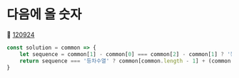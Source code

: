 # 다음에 올 숫자
🔗 <a href="https://school.programmers.co.kr/learn/courses/30/lessons/120924">120924</a>

```javascript
const solution = common => {
    let sequence = common[1] - common[0] === common[2] - common[1] ? '등차수열' : '등비수열'
    return sequence === '등차수열' ? common[common.length - 1] + (common[1] - common[0]) : common[common.length - 1] * (common[1] / common[0])
}
```
